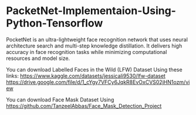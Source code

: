 # PacketNet-Implementaion-Using-Python-Tensorflow
PocketNet is an ultra-lightweight face recognition network that uses neural architecture search and multi-step knowledge distillation. It delivers high accuracy in face recognition tasks while minimizing computational resources and model size.

You can download Labelled Faces in the Wild (LFW) Dataset Using these links:
https://www.kaggle.com/datasets/jessicali9530/lfw-dataset
https://drive.google.com/file/d/1_cYgy7VFCy6JqkR8EvOxCVS02jHN1ozm/view

You can download Face Mask Dataset Using 
https://github.com/TanzeelAbbas/Face_Mask_Detection_Project
